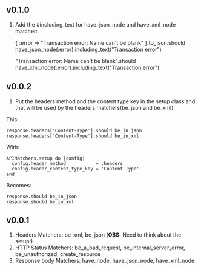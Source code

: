 ## v0.1.0

1) Add the #including_text for have_json_node and have_xml_node matcher:

    { :error => "Transaction error: Name can't be blank" }.to_json.should have_json_node(:error).including_text("Transaction error")

    "<error>Transaction error: Name can't be blank</error>".should have_xml_node(:error).including_text("Transaction error")

## v0.0.2

1) Put the headers method and the content type key in the setup class and that will be used by the headers matchers(be_json and be_xml).

This:

    response.headers['Content-Type'].should be_in_json
    response.headers['Content-Type'].should be_in_xml

With:

    APIMatchers.setup do |config|
      config.header_method           = :headers
      config.header_content_type_key = 'Content-Type'
    end

Becomes:

    response.should be_in_json
    response.should be_in_xml

## v0.0.1

1) Headers Matchers: be_xml, be_json (**OBS:** Need to think about the setup!)
2) HTTP Status Matchers: be_a_bad_request, be_internal_server_error, be_unauthorized, create_resource
3) Response body Matchers: have_node, have_json_node, have_xml_node
